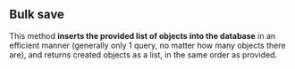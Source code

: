 
## Bulk save

This method **inserts the provided list of objects into the database** in an efficient manner 
(generally only 1 query, no matter how many objects there are), 
and returns created objects as a list, in the same order as provided.


